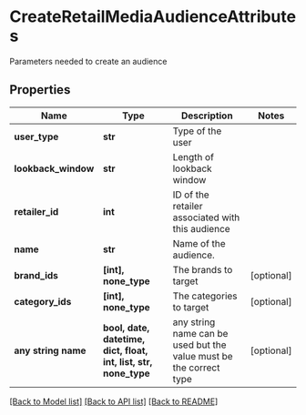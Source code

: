 # CreateRetailMediaAudienceAttributes

Parameters needed to create an audience

## Properties
Name | Type | Description | Notes
------------ | ------------- | ------------- | -------------
**user_type** | **str** | Type of the user | 
**lookback_window** | **str** | Length of lookback window | 
**retailer_id** | **int** | ID of the retailer associated with this audience | 
**name** | **str** | Name of the audience. | 
**brand_ids** | **[int], none_type** | The brands to target | [optional] 
**category_ids** | **[int], none_type** | The categories to target | [optional] 
**any string name** | **bool, date, datetime, dict, float, int, list, str, none_type** | any string name can be used but the value must be the correct type | [optional]

[[Back to Model list]](../README.md#documentation-for-models) [[Back to API list]](../README.md#documentation-for-api-endpoints) [[Back to README]](../README.md)


